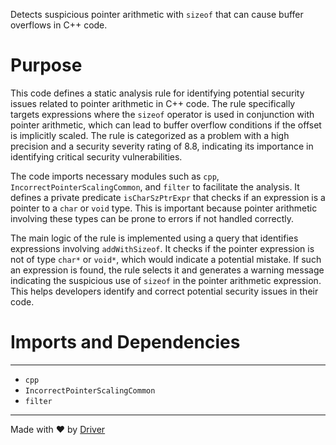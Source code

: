 <!--------------------------------------------------------------------------------->
<!-- IMPORTANT: This file is auto-generated by Driver (https://driver.ai). -------->
<!-- Manual edits may be overwritten on future commits. --------------------------->
<!--------------------------------------------------------------------------------->

Detects suspicious pointer arithmetic with `sizeof` that can cause buffer overflows in C++ code.

# Purpose
This code defines a static analysis rule for identifying potential security issues related to pointer arithmetic in C++ code. The rule specifically targets expressions where the `sizeof` operator is used in conjunction with pointer arithmetic, which can lead to buffer overflow conditions if the offset is implicitly scaled. The rule is categorized as a problem with a high precision and a security severity rating of 8.8, indicating its importance in identifying critical security vulnerabilities.

The code imports necessary modules such as `cpp`, `IncorrectPointerScalingCommon`, and `filter` to facilitate the analysis. It defines a private predicate `isCharSzPtrExpr` that checks if an expression is a pointer to a `char` or `void` type. This is important because pointer arithmetic involving these types can be prone to errors if not handled correctly.

The main logic of the rule is implemented using a query that identifies expressions involving `addWithSizeof`. It checks if the pointer expression is not of type `char*` or `void*`, which would indicate a potential mistake. If such an expression is found, the rule selects it and generates a warning message indicating the suspicious use of `sizeof` in the pointer arithmetic expression. This helps developers identify and correct potential security issues in their code.
# Imports and Dependencies

---
- `cpp`
- `IncorrectPointerScalingCommon`
- `filter`



---
Made with ❤️ by [Driver](https://www.driver.ai/)